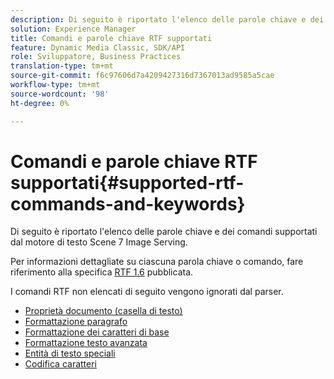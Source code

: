 ```yaml
---
description: Di seguito è riportato l'elenco delle parole chiave e dei comandi supportati dal motore di testo Scene 7 Image Serving.
solution: Experience Manager
title: Comandi e parole chiave RTF supportati
feature: Dynamic Media Classic, SDK/API
role: Sviluppatore, Business Practices
translation-type: tm+mt
source-git-commit: f6c97606d7a4209427316d7367013ad9585a5cae
workflow-type: tm+mt
source-wordcount: '98'
ht-degree: 0%

---
```



# Comandi e parole chiave RTF supportati{#supported-rtf-commands-and-keywords}

Di seguito è riportato l&#39;elenco delle parole chiave e dei comandi supportati dal motore di testo Scene 7 Image Serving.

Per informazioni dettagliate su ciascuna parola chiave o comando, fare riferimento alla specifica [RTF 1.6](http://msdn.microsoft.com/en-us/library/aa140277%28v=office.10%29.aspx) pubblicata.

I comandi RTF non elencati di seguito vengono ignorati dal parser.

* [Proprietà documento (casella di testo)](r-document-text-box-properties.md)
* [Formattazione paragrafo](r-paragraph-formatting.md)
* [Formattazione dei caratteri di base](r-basic-character-formatting.md)
* [Formattazione testo avanzata](r-advanced-text-formatting.md)
* [Entità di testo speciali](r-special-text-entities.md)
* [Codifica caratteri](r-is-http-character-encoding.md)
